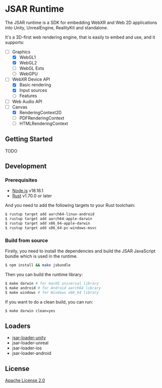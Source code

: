 # JSAR Runtime

The JSAR runtime is a SDK for embedding WebXR and Web 2D applications into Unity, UnrealEngine, RealityKit and standalone.

It's a 3D-first web rendering engine, that is easily to embed and use, and it supports:

- [ ] Graphics
  - [x] WebGL1
  - [x] WebGL2
  - [ ] WebGL Exts
  - [ ] WebGPU
- [ ] WebXR Device API
  - [x] Basic rendering
  - [x] Input sources
  - [ ] Features
- [ ] Web Audio API
- [ ] Canvas
  - [x] RenderingContext2D
  - [ ] PDFRenderingContext
  - [ ] HTMLRenderingContext

## Getting Started

TODO

## Development

### Prerequisites

- [Node.js](https://nodejs.org/en/) v18.16.1
- [Rust](https://www.rust-lang.org/) v1.70.0 or later

And you need to add the following targets to your Rust toolchain:

```sh
$ rustup target add aarch64-linux-android
$ rustup target add aarch64-apple-darwin
$ rustup target add x86_64-apple-darwin
$ rustup target add x86_64-pc-windows-msvc
```

### Build from source

Firstly, you need to install the dependencies and build the JSAR JavaScript bundle which is used in the runtime.

```sh
$ npm install && make jsbundle
```

Then you can build the runtime library:

```sh
$ make darwin # for macOS universal library
$ make android # for Android aarch64 library
$ make windows # for Windows x86_64 library
```

If you want to do a clean build, you can run:

```sh
$ make darwin clean=yes
```

## Loaders

- [jsar-loader-unity](https://github.com/M-CreativeLab/jsar-loader-unity)
- jsar-loader-unreal
- jsar-loader-ios
- jsar-loader-android

## License

[Apache License 2.0](LICENSE)
